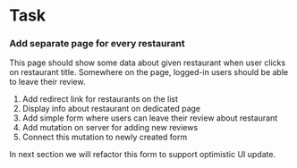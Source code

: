 # Task

### Add separate page for every restaurant

This page should show some data about given restaurant when user clicks on restaurant title. Somewhere on the page, logged-in users should be able to leave their review. 

1. Add redirect link for restaurants on the list
2. Display info about restaurant on dedicated page
3. Add simple form where users can leave their review about restaurant
4. Add mutation on server for adding new reviews
5. Connect this mutation to newly created form

In next section we will refactor this form to support optimistic UI update.



